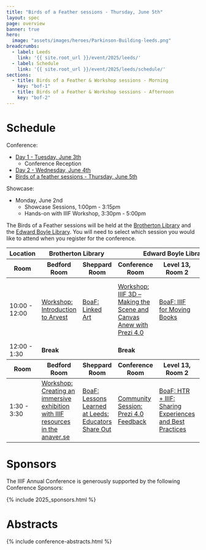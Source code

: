 ```yaml
---
title: "Birds of a Feather sessions - Thursday, June 5th"
layout: spec
page: overview
banner: true 
hero:
  image: "assets/images/heroes/Parkinson-Building-leeds.png"
breadcrumbs:
  - label: Leeds
    link: '{{ site.root_url }}/event/2025/leeds/'
  - label: Schedule
    link: '{{ site.root_url }}/event/2025/leeds/schedule/'
sections:
  - title: Birds of a Feather & Workshop sessions - Morning
    key: "bof-1"   
  - title: Birds of a Feather & Workshop sessions - Afternoon
    key: "bof-2"   
---
```


# Schedule

Conference:
 * [Day 1 - Tuesday, June 3th](../day1-tuesday/)
   * Conference Reception
 * [Day 2 - Wednesday, June 4th](../day2-wednesday/)
 * [Birds of a feather sessions - Thursday, June 5th](#schedule)

Showcase:
 * Monday, June 2nd
   * Showcase Sessions, 1:00pm - 3:15pm
   * Hands-on with IIIF Workshop, 3:30pm - 5:00pm

The Birds of a Feather sessions will be held at the [Brotherton Library][brotherton] and the [Edward Boyle Library][edward-boyle]. You will need to select which session you would like to attend when you register for the conference.

<table class="api-table">
    <thead>
        <tr>
            <th>Location</th>
            <th colspan="2">Brotherton Library</th>
            <th colspan="3">Edward Boyle Library</th>
        </tr>
        <tr>
            <th>Room</th>
            <th>Bedford Room</th>
            <th>Sheppard Room</th>
            <th>Conference Room</th>
            <th>Level 13, Room 2</th>
            <th>Level 13, Room 1</th>
        </tr>
    </thead>
    <tr>
        <td>10:00 - 12:00</td>
        <td id="block-bof-1-120"><a href="#120">Workshop: Introduction to Arvest</a></td>
        <td id="block-bof-1-165"><a href="#165">BoaF: Linked Art</a><br/></td>
        <td id="block-bof-1-154"><a href="#154">Workshop: IIIF 3D – Making the Scene and Canvas Anew with Prezi 4.0</a></td>
        <td id="block-bof-1-126"><a href="#126">BoaF: IIIF for Moving Books</a></td>
        <td id="block-bof-1-115"><a href="#115">Workshop: ARK persistent identifiers for cross-domain cultural heritage</a></td>
    </tr>    
    <tr>
        <td>12:00 - 1:30</td>
        <td colspan="2"><b>Break</b></td>
        <td colspan="3"><b>Break</b></td>
    </tr>
    <thead>
        <tr>
            <th>Room</th>
            <th>Bedford Room</th>
            <th>Sheppard Room</th>
            <th>Conference Room</th>
            <th>Level 13, Room 2</th>
            <th>Level 13, Room 1</th>
        </tr>
    </thead>
    <tr>
        <td>1:30 - 3:30</td>
        <td id="block-bof-2-110"><a href="#110">Workshop: Creating an immersive exhibition with IIIF resources in the anaver.se</a></td>
        <td id="block-bof-2-129"><a href="#129">BoaF: Lessons Learned at Leeds: Educators Share Out</a></td>
        <td id="block-bof-2-164"><a href="#164">Community Session: Prezi 4.0 Feedback</a></td>
        <td id="block-bof-2-108"><a href="#108">BoaF: HTR + IIIF: Sharing Experiences and Best Practices</a></td>
        <td id="block-bof-2-168"><a href="#168">Getting started with Allmaps</a></td>
    </tr>
</table>

# **Sponsors**

The IIIF Annual Conference is generously supported by the following Conference Sponsors:

{% include 2025_sponsors.html %} 

# Abstracts

{% include conference-abstracts.html %}

[brotherton]:https://library.leeds.ac.uk/locations/libraries/brotherton
[edward-boyle]: https://library.leeds.ac.uk/locations/libraries/edward-boyle